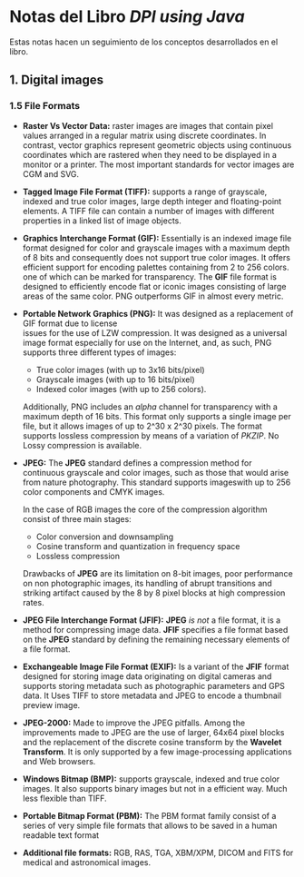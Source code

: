 # Notas del Libro *DPI using Java*

Estas notas hacen un seguimiento de los conceptos desarrollados en el libro.

## 1. Digital images

### 1.5 File Formats
* **Raster Vs Vector Data:** raster images are images that contain pixel values arranged in 
a regular matrix using discrete coordinates. In contrast, vector graphics represent geometric
objects using continuous coordinates which are rastered when they need to be displayed in a
monitor or a printer. The most important standards for vector images are CGM and SVG.

* **Tagged Image File Format (TIFF):** supports a range of grayscale, indexed and true color
images, large depth integer and floating-point elements. A TIFF file can contain a number of
images with different properties in a linked list of image objects.

* **Graphics Interchange Format (GIF):** Essentially is an indexed image file format designed
for color and grayscale images with a maximum depth of 8 bits and consequently does not support
true color images. It offers efficient support for encoding palettes containing from 2 to 256
colors. one of which can be marked for transparency. The **GIF** file format is designed to
efficiently encode flat or iconic images consisting of large areas of the same color.
PNG outperforms GIF in almost every metric.

* **Portable Network Graphics (PNG):** It was designed as a replacement of GIF format due to license     
issues for the use of LZW compression. It was designed as a universal image format especially for use
on the Internet, and, as such, PNG supports three different types of images:
    * True color images (with up to 3x16 bits/pixel)
    * Grayscale images (with up to 16 bits/pixel)
    * Indexed color images (with up to 256 colors).
    
    Additionally, PNG includes an *alpha* channel for transparency with a maximum depth of 16 bits.
    This format only supports a single image per file, but it allows images of up to 2^30 x 2^30 pixels.
    The format supports lossless compression by means of a variation of *PKZIP*. No Lossy compression is available.

* **JPEG:** The **JPEG** standard defines a compression method for continuous grayscale and color images, such as 
those that would arise from nature photography. This standard supports imageswith up to 256 color components and CMYK
images.

    In the case of RGB images the core of the compression algorithm consist of three main stages:
    * Color conversion and downsampling
    * Cosine transform and quantization in frequency space
    * Lossless compression
    
    Drawbacks of **JPEG** are its limitation on 8-bit images, poor performance on non photographic images, its
    handling of abrupt transitions and striking artifact caused by the 8 by 8 pixel blocks at high compression rates.
    
* **JPEG File Interchange Format (JFIF):** **JPEG** *is not* a file format, it is a method for compressing image data.
**JFIF** specifies a file format based on the **JPEG** standard by defining the remaining necessary elements of a file
format.

* **Exchangeable Image File Format (EXIF):** Is a variant of the **JFIF** format designed for storing image data
originating on digital cameras and supports storing metadata such as photographic parameters and GPS data. It Uses TIFF
to store metadata and JPEG to encode a thumbnail preview image.

* **JPEG-2000:** Made to improve the JPEG pitfalls. Among the improvements made to JPEG are the use of larger,
64x64 pixel blocks and the replacement of the discrete cosine transform by the **Wavelet Transform**. It is only 
supported by a few image-processing applications and Web browsers.

* **Windows Bitmap (BMP):** supports grayscale, indexed and true color images. It also supports
binary images but not in a efficient way. Much less flexible than TIFF.

* **Portable Bitmap Format (PBM):** The PBM format family consist of a series of very simple file formats that allows 
to be saved in a human readable text format

* **Additional file formats:** RGB, RAS, TGA, XBM/XPM, DICOM and FITS for medical and astronomical images.  